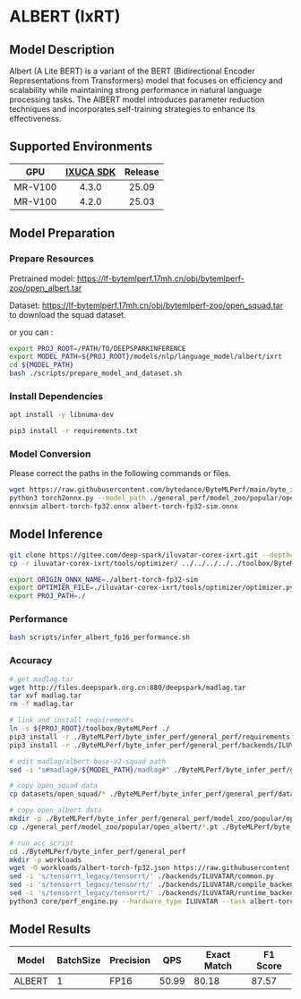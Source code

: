 # ALBERT (IxRT)

## Model Description

Albert (A Lite BERT) is a variant of the BERT (Bidirectional Encoder Representations from Transformers) model that focuses on efficiency and scalability while maintaining strong performance in natural language processing tasks. The AlBERT model introduces parameter reduction techniques and incorporates self-training strategies to enhance its effectiveness.

## Supported Environments

| GPU    | [IXUCA SDK](https://gitee.com/deep-spark/deepspark#%E5%A4%A9%E6%95%B0%E6%99%BA%E7%AE%97%E8%BD%AF%E4%BB%B6%E6%A0%88-ixuca) | Release |
| :----: | :----: | :----: |
| MR-V100 | 4.3.0 | 25.09 |
| MR-V100 | 4.2.0 | 25.03 |

## Model Preparation

### Prepare Resources

Pretrained model: <https://lf-bytemlperf.17mh.cn/obj/bytemlperf-zoo/open_albert.tar>

Dataset: <https://lf-bytemlperf.17mh.cn/obj/bytemlperf-zoo/open_squad.tar> to download the squad dataset.

or you can :

```bash
export PROJ_ROOT=/PATH/TO/DEEPSPARKINFERENCE
export MODEL_PATH=${PROJ_ROOT}/models/nlp/language_model/albert/ixrt
cd ${MODEL_PATH}
bash ./scripts/prepare_model_and_dataset.sh
```

### Install Dependencies

```bash
apt install -y libnuma-dev

pip3 install -r requirements.txt
```

### Model Conversion

Please correct the paths in the following commands or files.

```bash
wget https://raw.githubusercontent.com/bytedance/ByteMLPerf/main/byte_infer_perf/general_perf/model_zoo/albert-torch-fp32.json
python3 torch2onnx.py --model_path ./general_perf/model_zoo/popular/open_albert/albert-base-squad.pt --output_path albert-torch-fp32.onnx
onnxsim albert-torch-fp32.onnx albert-torch-fp32-sim.onnx
```

## Model Inference

```bash
git clone https://gitee.com/deep-spark/iluvatar-corex-ixrt.git --depth=1
cp -r iluvatar-corex-ixrt/tools/optimizer/ ../../../../../toolbox/ByteMLPerf/byte_infer_perf/general_perf/backends/ILUVATAR/

export ORIGIN_ONNX_NAME=./albert-torch-fp32-sim
export OPTIMIER_FILE=./iluvatar-corex-ixrt/tools/optimizer/optimizer.py
export PROJ_PATH=./
```

### Performance

```bash
bash scripts/infer_albert_fp16_performance.sh
```

### Accuracy

```bash
# get madlag.tar
wget http://files.deepspark.org.cn:880/deepspark/madlag.tar
tar xvf madlag.tar
rm -f madlag.tar

# link and install requirements
ln -s ${PROJ_ROOT}/toolbox/ByteMLPerf ./
pip3 install -r ./ByteMLPerf/byte_infer_perf/general_perf/requirements.txt
pip3 install -r ./ByteMLPerf/byte_infer_perf/general_perf/backends/ILUVATAR/requirements.txt

# edit madlag/albert-base-v2-squad path
sed -i "s#madlag#/${MODEL_PATH}/madlag#" ./ByteMLPerf/byte_infer_perf/general_perf/datasets/open_squad/data_loader.py

# copy open_squad data
cp datasets/open_squad/* ./ByteMLPerf/byte_infer_perf/general_perf/datasets/open_squad/

# copy open_albert data
mkdir -p ./ByteMLPerf/byte_infer_perf/general_perf/model_zoo/popular/open_albert
cp ./general_perf/model_zoo/popular/open_albert/*.pt ./ByteMLPerf/byte_infer_perf/general_perf/model_zoo/popular/open_albert

# run acc script
cd ./ByteMLPerf/byte_infer_perf/general_perf
mkdir -p workloads
wget -O workloads/albert-torch-fp32.json https://raw.githubusercontent.com/bytedance/ByteMLPerf/refs/heads/main/byte_infer_perf/general_perf/workloads/albert-torch-fp32.json
sed -i 's/tensorrt_legacy/tensorrt/' ./backends/ILUVATAR/common.py
sed -i 's/tensorrt_legacy/tensorrt/' ./backends/ILUVATAR/compile_backend_iluvatar.py
sed -i 's/tensorrt_legacy/tensorrt/' ./backends/ILUVATAR/runtime_backend_iluvatar.py
python3 core/perf_engine.py --hardware_type ILUVATAR --task albert-torch-fp32
```

## Model Results

| Model  | BatchSize | Precision | QPS   | Exact Match | F1 Score |
| ------ | --------- | --------- | ----- | ----------- | -------- |
| ALBERT | 1         | FP16      | 50.99 | 80.18       | 87.57    |
